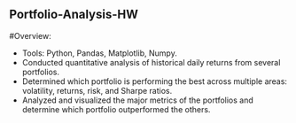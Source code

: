 ## Portfolio-Analysis-HW

#Overview:
- Tools: Python, Pandas, Matplotlib, Numpy.
- Conducted quantitative analysis of historical daily returns from several portfolios.
- Determined which portfolio is performing the best across multiple areas: volatility, returns, risk, and Sharpe ratios.
- Analyzed and visualized the major metrics of the portfolios and determine which portfolio outperformed the others. 
